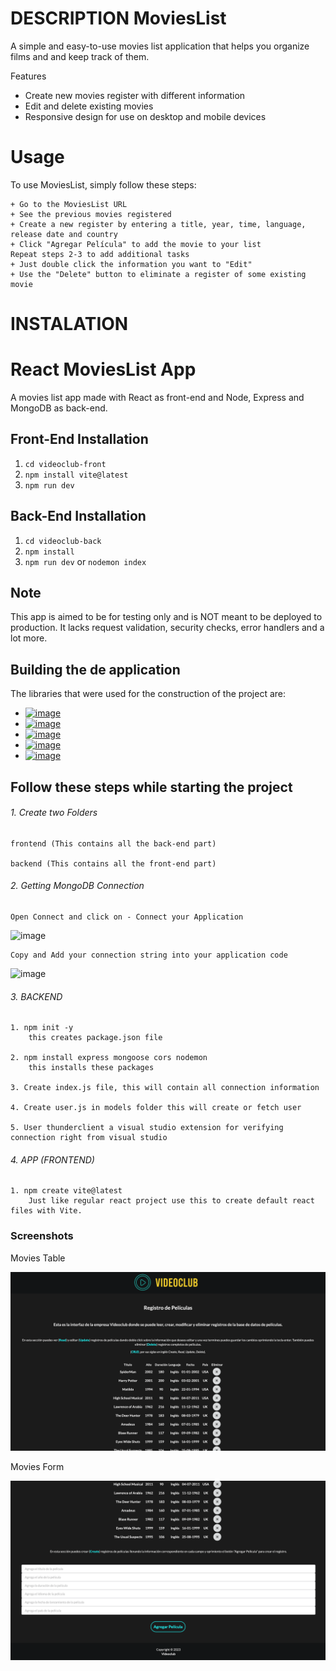 # DESCRIPTION MoviesList

A simple and easy-to-use movies list application that helps you organize films and and keep track of them.

Features

   + Create new movies register with different information
   + Edit and delete existing movies
   + Responsive design for use on desktop and mobile devices
   
# Usage

To use MoviesList, simply follow these steps:

    + Go to the MoviesList URL
    + See the previous movies registered
    + Create a new register by entering a title, year, time, language, release date and country
    + Click "Agregar Película" to add the movie to your list
    Repeat steps 2-3 to add additional tasks
    + Just double click the information you want to "Edit" 
    + Use the "Delete" button to eliminate a register of some existing movie

# INSTALATION

# React MoviesList App
A movies list app made with React as front-end and Node, Express and MongoDB as back-end.

## Front-End Installation
1. `cd videoclub-front`
2. `npm install vite@latest`
3. `npm run dev`

## Back-End Installation
1. `cd videoclub-back`
2. `npm install`
3. `npm run dev` or `nodemon index`

## Note
This app is aimed to be for testing only and is NOT meant to be deployed to production. It lacks request validation, security checks, error handlers and a lot more.

## Building the de application

The libraries that were used for the construction of the project are:

* <a href="https://reactjs.org">![image](https://user-images.githubusercontent.com/50422794/211116164-7b79fadd-869a-43e3-8053-a224f080f9c2.png)</a>
* <a href="https://expressjs.com/es/">![image](https://user-images.githubusercontent.com/50422794/215832140-54a86230-4ede-459c-82e3-5c05ee219f10.png)</a>
* <a href="https://www.mongodb.com/">![image](https://user-images.githubusercontent.com/50422794/215832681-e822e2d6-ae97-4c63-9d0b-be6c36a2eda1.png)</a>
* <a href="https://nodejs.org/es/">![image](https://user-images.githubusercontent.com/50422794/215834151-4c767188-7bfa-406e-9967-9c07dc4f737f.png)</a>
* <a href="https://www.npmjs.com/package/axios">![image](https://user-images.githubusercontent.com/50422794/215833618-06eef285-0ac3-46be-ac0c-44bc311dc823.png)
</a>

## Follow these steps while starting the project

###### 1.  Create two Folders

    frontend (This contains all the back-end part)
  
    backend (This contains all the front-end part)
  
###### 2.  Getting MongoDB Connection

    Open Connect and click on - Connect your Application
    
  ![image](https://user-images.githubusercontent.com/76637730/174515425-a6b7db82-5cd3-4cc3-9b27-ecad8e395983.png)
  
    Copy and Add your connection string into your application code
    
  ![image](https://user-images.githubusercontent.com/76637730/174516230-232c6be6-d00b-4067-b15e-1f9cf9c57784.png)

  
###### 3.  BACKEND

    1. npm init -y
        this creates package.json file
        
    2. npm install express mongoose cors nodemon
        this installs these packages
        
    3. Create index.js file, this will contain all connection information
    
    4. Create user.js in models folder this will create or fetch user
    
    5. User thunderclient a visual studio extension for verifying connection right from visual studio
  
###### 4.  APP (FRONTEND)

    1. npm create vite@latest 
        Just like regular react project use this to create default react files with Vite.
  
### Screenshots
 
 Movies Table
 
![image](https://github.com/Camicardenasp/videoclub-front/blob/main/public/Readme%20Images/VideoclubTable.png)

Movies Form

![image](https://github.com/Camicardenasp/videoclub-front/blob/main/public/Readme%20Images/VideoClubForm.png)


